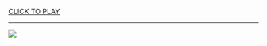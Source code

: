 
<a href="https://premium76.site?title=unblock_game_76&ref=13M">CLICK TO PLAY</a></h3>
<hr>

<a href="https://premium76.site?title=unblock_game_76&ref=13M"><img src="https://clearcache.store/games.png"></a>


